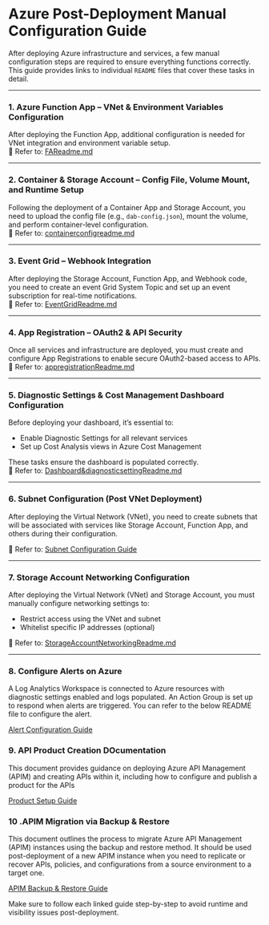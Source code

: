 #  Azure Post-Deployment Manual Configuration Guide

After deploying Azure infrastructure and services, a few manual configuration steps are required to ensure everything functions correctly. This guide provides links to individual `README` files that cover these tasks in detail.

---

### 1. Azure Function App – VNet & Environment Variables Configuration

After deploying the Function App, additional configuration is needed for VNet integration and environment variable setup.  
📄 Refer to: [FAReadme.md](./ReadmeFile/FAReadme.md)

---

### 2. Container & Storage Account – Config File, Volume Mount, and Runtime Setup

Following the deployment of a Container App and Storage Account, you need to upload the config file (e.g., `dab-config.json`), mount the volume, and perform container-level configuration.  
📄 Refer to: [containerconfigreadme.md](./ReadmeFile/containerconfigreadme.md)

---

### 3. Event Grid – Webhook Integration

After deploying the Storage Account, Function App, and Webhook code, you need to create an event Grid System Topic and set up an event subscription for real-time notifications.  
📄 Refer to: [EventGridReadme.md](./ReadmeFile/EventGridReadme.md)

---

### 4. App Registration – OAuth2 & API Security

Once all services and infrastructure are deployed, you must create and configure App Registrations to enable secure OAuth2-based access to APIs.  
📄 Refer to: [appregistrationReadme.md](./ReadmeFile/appregistrationReadme.md)

---

### 5. Diagnostic Settings & Cost Management Dashboard Configuration

Before deploying your dashboard, it’s essential to:

- Enable Diagnostic Settings for all relevant services
- Set up Cost Analysis views in Azure Cost Management

These tasks ensure the dashboard is populated correctly.  
📄 Refer to: [Dashboard&diagnosticsettingReadme.md](./ReadmeFile/Dashboard%26diagnosticsettingReadme.md)

---

### 6.  Subnet Configuration (Post VNet Deployment)

After deploying the Virtual Network (VNet), you need to create subnets that will be associated with services like Storage Account, Function App, and others during their configuration.

📄 Refer to: [Subnet Configuration Guide](./ReadmeFile/subnetreadme.md)

---

### 7. Storage Account Networking Configuration

After deploying the Virtual Network (VNet) and Storage Account, you must manually configure networking settings to:

- Restrict access using the VNet and subnet
- Whitelist specific IP addresses (optional)

📄 Refer to: [StorageAccountNetworkingReadme.md](./ReadmeFile/StorageAccountNetworkingReadme.md)

---

### 8. Configure Alerts on Azure
A Log Analytics Workspace is connected to Azure resources with diagnostic settings enabled and logs populated. An Action Group is set up to respond when alerts are triggered.
You can refer to the below README file to configure the alert.

[Alert Configuration Guide](ReadmeFile/alertreadme.md)

### 9. API Product Creation DOcumentation 
This document provides guidance on deploying Azure API Management (APIM) and creating APIs within it, including how to configure and publish a product for the APIs

[Product Setup Guide](ReadmeFile/APIProductCreationReadme.md)

### 10 .APIM Migration via Backup & Restore

This document outlines the process to migrate Azure API Management (APIM) instances using the backup and restore method. It should be used post-deployment of a new APIM instance when you need to replicate or recover APIs, policies, and configurations from a source environment to a target one.


[APIM Backup & Restore Guide](ReadmeFile/APIMBackup&RestoreReadme.md)


Make sure to follow each linked guide step-by-step to avoid runtime and visibility issues post-deployment. 


